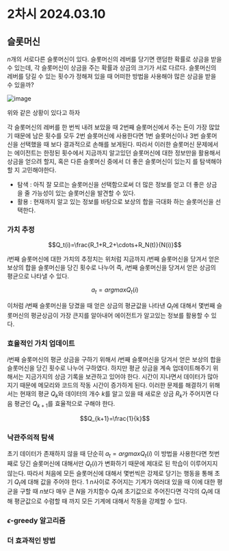 # 2차시 2024.03.10

## 슬롯머신

$n$개의 서로다른 슬롯머신이 있다. 슬롯머신의 레버를 당기면 랜덤한 확률로 상금을 받을 수 있는데, 각 슬롯머신이 상금을 주는 확률과 상금의 크기가 서로 다르다. 슬롯머신의 레버를 당길 수 있는 횟수가 정해져 있을 때 어떠한 방법을 사용해야 많은 상금을 받을 수 있을까?

![image](https://github.com/nkmin0/2024_RL/assets/162765658/631e4cd7-f524-4b80-a3f6-6f180034102f)

위와 같은 상황이 있다고 하자

각 슬롯머신의 레버를 한 번씩 내려 보았을 때 2번째 슬롯머신에서 주는 돈이 가장 많았기 때문에 남은 횟수를 모두 2번 슬롯머신에 사용한다면 1번 슬롯머신이나 3번 슬롯머신을 선택했을 때 보다 결과적으로 손해를 보게된다. 따라서 이러한 슬롯머신 문제에서는 에이전트는 한정된 횟수에서 지금까지 알고있던 슬롯머신에 대한 정보만을 활용해서 상금을 얻으려 할지, 혹은 다른 슬롯머신 중에서 더 좋은 슬롯머신이 있는지 를 탐색해야 할 지 고민해야한다.

- 탐색 : 아직 잘 모르는 슬롯머신을 선택함으로써 더 많은 정보를 얻고 더 좋은 상금을 줄 가능성이 있는 슬롯머신을 발견할 수 있다.
- 활용 : 현재까지 알고 있는 정보를 바탕으로 보상의 합을 극대화 하는 슬롯머신을 선택한다.

### 가치 추정

$$Q_t(i)=\frac{R_1+R_2+\cdots+R_N(t)}{N(i)}$$

$i$번째 슬롯머신에 대한 가치의 추정치는 위처럼 지금까지 $i$번째 슬롯머신을 당겨서 얻은 보상의 합을 슬롯머신을 당긴 횟수로 나누어 즉, $i$번째 슬롯머신을 당겨서 얻은 상금의 평균으로 나타낼 수 있다.

$$ a_t=argmaxQ_t(i) $$

이처럼 $i$번째 슬롯머신을 당겼을 때 얻은 상금의 평균값을 나타낸 $Q_t$에 대해서 몇번째 슬롯머신의 평균상금이 가장 큰지를 알아내어 에이전트가 알고있는 정보를 활용할 수 있다.

### 효율적인 가치 업데이트

$i$번째 슬롯머신의 평균 상금을 구하기 위해서 $i$번째 슬롯머신을 당겨서 얻은 보상의 합을 슬롯머신을 당긴 횟수로 나누어 구하였다. 하지만 평균 상금을 계속 업데이트해주기 위해서는 지금가지의 상금 기록을 보관하고 있어야 한다. 시간이 지나면서 데이터가 많아지기 때문에 메모리와 코드의 작동 시간이 증가하게 된다. 이러한 문제를 해결하기 위해서는 현재의 평균 $Q_k$와 데이터의 개수 $k$를 알고 있을 때 새로운 상금 $R_k$가 주어지면 다음 평균인 $Q_{k+1}$를 효율적으로 구해야 한다.

$$Q_{k+1}=\frac{1}{k}$$



### 낙관주의적 탐색

초기 데이터가 존재하지 않을 때 단순히 $a_t=argmaxQ_t(i)$ 이 방법을 사용한다면 첫번째로 당긴 슬롯머신에 대해서만 $Q_t(i)$가 변화하기 때문에 제대로 된 학습이 이루어지지 않는다. 따라서 처음에 모든 슬롯머신에 대해서 몇번씩은 강제로 당기는 행동을 통해 초기 $Q_t$에 대해 값을 주어야 한다. $1~n$사이로 주어지는 기계가 여러대 있을 때 이에 대한 평균을 구할 때 $n$보다 매우 큰 $N$을 가치함수 $Q_t$에 초기값으로 주어진다면 각각의 $Q_t$에 대해 평균값으로 수렴할 때 까지 모든 기계에 대해서 작동을 강제할 수 있다.

### $\epsilon$-greedy 알고리즘

### 더 효과적인 방법

